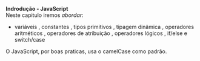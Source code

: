 **Indrodução - JavaScript**  
Neste capitulo iremos *_abordar_*:
 * variáveis , constantes , tipos primitivos , tipagem dinâmica , operadores aritméticos , operadores de atribuição , operadores lógicos , if/else e switch/case

O JavaScript, por boas praticas, usa o camelCase como padrão.